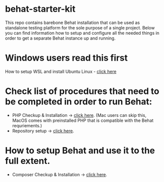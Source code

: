 # behat-starter-kit
This repo contains barebone Behat installation that can be used as standalone testing platform for the sole purpose of a single project. Below you can find information how to setup and configure all the needed things in order to get a separate Behat instance up and running.

# Windows users read this first
How to setup WSL and install Ubuntu Linux - [click here](https://github.com/plamen-penev-ffw/behat-starter-kit/blob/master/WSL.md)

# Check list of procedures that need to be completed in order to run Behat:

* PHP Checkup & Installation -> [click here](https://github.com/plamen-penev-ffw/behat-starter-kit/blob/master/PHP.md). (Mac users can skip this, MacOS comes with preinstalled PHP that is compatible with the Behat requriements.)
* Repository setup -> [click here](https://github.com/plamen-penev-ffw/behat-starter-kit/blob/master/GIT.md).  


# How to setup Behat and use it to the full extent.
* Composer Checkup & Installation -> [click here](https://github.com/plamen-penev-ffw/behat-starter-kit/blob/master/COMPOSER.md).
